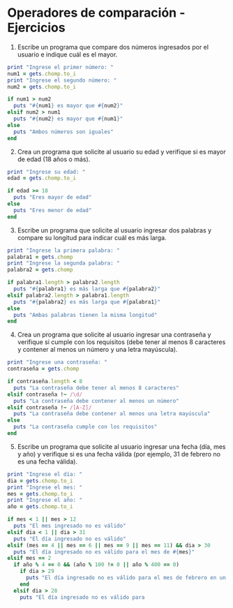 # Operadores de comparación - Ejercicios

1. Escribe un programa que compare dos números ingresados por el usuario e indique cuál es el mayor.
```ruby
print "Ingrese el primer número: "
num1 = gets.chomp.to_i
print "Ingrese el segundo número: "
num2 = gets.chomp.to_i

if num1 > num2
  puts "#{num1} es mayor que #{num2}"
elsif num2 > num1
  puts "#{num2} es mayor que #{num1}"
else
  puts "Ambos números son iguales"
end
```

2. Crea un programa que solicite al usuario su edad y verifique si es mayor de edad (18 años o más).
```ruby
print "Ingrese su edad: "
edad = gets.chomp.to_i

if edad >= 18
  puts "Eres mayor de edad"
else
  puts "Eres menor de edad"
end
```

3. Escribe un programa que solicite al usuario ingresar dos palabras y compare su longitud para indicar cuál es más larga.
```ruby
print "Ingrese la primera palabra: "
palabra1 = gets.chomp
print "Ingrese la segunda palabra: "
palabra2 = gets.chomp

if palabra1.length > palabra2.length
  puts "#{palabra1} es más larga que #{palabra2}"
elsif palabra2.length > palabra1.length
  puts "#{palabra2} es más larga que #{palabra1}"
else
  puts "Ambas palabras tienen la misma longitud"
end
```

4. Crea un programa que solicite al usuario ingresar una contraseña y verifique si cumple con los requisitos (debe tener al menos 8 caracteres y contener al menos un número y una letra mayúscula).
```ruby
print "Ingrese una contraseña: "
contraseña = gets.chomp

if contraseña.length < 8
  puts "La contraseña debe tener al menos 8 caracteres"
elsif contraseña !~ /\d/
  puts "La contraseña debe contener al menos un número"
elsif contraseña !~ /[A-Z]/
  puts "La contraseña debe contener al menos una letra mayúscula"
else
  puts "La contraseña cumple con los requisitos"
end
```

5. Escribe un programa que solicite al usuario ingresar una fecha (día, mes y año) y verifique si es una fecha válida (por ejemplo, 31 de febrero no es una fecha válida).
```ruby
print "Ingrese el día: "
dia = gets.chomp.to_i
print "Ingrese el mes: "
mes = gets.chomp.to_i
print "Ingrese el año: "
año = gets.chomp.to_i

if mes < 1 || mes > 12
  puts "El mes ingresado no es válido"
elsif dia < 1 || dia > 31
  puts "El día ingresado no es válido"
elsif (mes == 4 || mes == 6 || mes == 9 || mes == 11) && dia > 30
  puts "El día ingresado no es válido para el mes de #{mes}"
elsif mes == 2
  if año % 4 == 0 && (año % 100 != 0 || año % 400 == 0)
    if dia > 29
      puts "El día ingresado no es válido para el mes de febrero en un año bisiesto"
    end
  elsif dia > 28
    puts "El día ingresado no es válido para